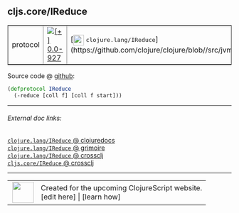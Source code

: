 ## cljs.core/IReduce



 <table border="1">
<tr>
<td>protocol</td>
<td><a href="https://github.com/cljsinfo/cljs-api-docs/tree/0.0-927"><img valign="middle" alt="[+] 0.0-927" title="Added in 0.0-927" src="https://img.shields.io/badge/+-0.0--927-lightgrey.svg"></a> </td>
<td>
[<img height="24px" valign="middle" src="http://i.imgur.com/1GjPKvB.png"> <samp>clojure.lang/IReduce</samp>](https://github.com/clojure/clojure/blob//src/jvm/clojure/lang/IReduce.java)
</td>
</tr>
</table>









Source code @ [github](https://github.com/clojure/clojurescript/blob/r1443/src/cljs/cljs/core.cljs#L205-L206):

```clj
(defprotocol IReduce
  (-reduce [coll f] [coll f start]))
```

<!--
Repo - tag - source tree - lines:

 <pre>
clojurescript @ r1443
└── src
    └── cljs
        └── cljs
            └── <ins>[core.cljs:205-206](https://github.com/clojure/clojurescript/blob/r1443/src/cljs/cljs/core.cljs#L205-L206)</ins>
</pre>

-->

---



###### External doc links:

[`clojure.lang/IReduce` @ clojuredocs](http://clojuredocs.org/clojure.lang/IReduce)<br>
[`clojure.lang/IReduce` @ grimoire](http://conj.io/store/v1/org.clojure/clojure/1.7.0-beta3/clj/clojure.lang/IReduce/)<br>
[`clojure.lang/IReduce` @ crossclj](http://crossclj.info/fun/clojure.lang/IReduce.html)<br>
[`cljs.core/IReduce` @ crossclj](http://crossclj.info/fun/cljs.core.cljs/IReduce.html)<br>

---

 <table>
<tr><td>
<img valign="middle" align="right" width="48px" src="http://i.imgur.com/Hi20huC.png">
</td><td>
Created for the upcoming ClojureScript website.<br>
[edit here] | [learn how]
</td></tr></table>

[edit here]:https://github.com/cljsinfo/cljs-api-docs/blob/master/cljsdoc/cljs.core_IReduce.cljsdoc
[learn how]:https://github.com/cljsinfo/cljs-api-docs/wiki/cljsdoc-files

<!--

This information was too distracting to show to readers, but I'll leave it
commented here since it is helpful to:

- pretty-print the data used to generate this document
- and show how to retrieve that data



The API data for this symbol:

```clj
{:ns "cljs.core",
 :name "IReduce",
 :history [["+" "0.0-927"]],
 :type "protocol",
 :full-name-encode "cljs.core_IReduce",
 :source {:code "(defprotocol IReduce\n  (-reduce [coll f] [coll f start]))",
          :title "Source code",
          :repo "clojurescript",
          :tag "r1443",
          :filename "src/cljs/cljs/core.cljs",
          :lines [205 206]},
 :methods [{:name "-reduce",
            :signature ["[coll f]" "[coll f start]"],
            :docstring nil}],
 :full-name "cljs.core/IReduce",
 :clj-symbol "clojure.lang/IReduce"}

```

Retrieve the API data for this symbol:

```clj
;; from Clojure REPL
(require '[clojure.edn :as edn])
(-> (slurp "https://raw.githubusercontent.com/cljsinfo/cljs-api-docs/catalog/cljs-api.edn")
    (edn/read-string)
    (get-in [:symbols "cljs.core/IReduce"]))
```

-->
